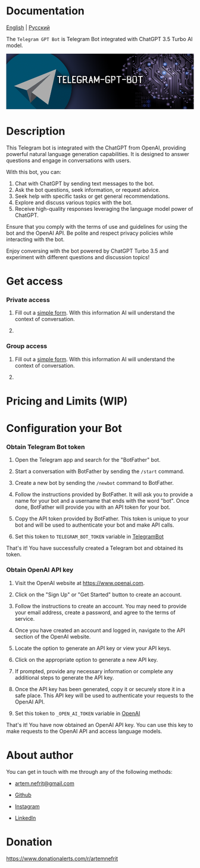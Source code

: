 # Documentation

[English](README.md) | [Русский](docs/ru/README.md)

The `Telegram GPT Bot` is Telegram Bot integrated with ChatGPT 3.5 Turbo AI model.

![](assets/preview1.png)

# Description

This Telegram bot is integrated with the ChatGPT from OpenAI, 
providing powerful natural language generation capabilities. 
It is designed to answer questions and engage in conversations with users.

With this bot, you can:

1. Chat with ChatGPT by sending text messages to the bot.
2. Ask the bot questions, seek information, or request advice.
3. Seek help with specific tasks or get general recommendations.
4. Explore and discuss various topics with the bot.
5. Receive high-quality responses leveraging the language model power of ChatGPT.

Ensure that you comply with the terms of use and guidelines for using the bot and the OpenAI API. Be polite and respect privacy policies while interacting with the bot.

Enjoy conversing with the bot powered by ChatGPT Turbo 3.5 and experiment with different questions and discussion topics!

# Get access

### Private access

1. Fill out a [simple form](https://forms.gle/26Uq9iDtmGs3DpR96). With this information AI will understand the context of conversation.

2. 

### Group access

1. Fill out a [simple form](https://forms.gle/gndbXKAamKrjMPAD8). With this information AI will understand the context of conversation.

2. 

# Pricing and Limits (WIP)

# Configuration your Bot

### Obtain Telegram Bot token

1. Open the Telegram app and search for the "BotFather" bot.

2. Start a conversation with BotFather by sending the `/start` command.

3. Create a new bot by sending the `/newbot` command to BotFather.

4. Follow the instructions provided by BotFather. It will ask you to provide a name for your bot and a username that ends with the word "bot". Once done, BotFather will provide you with an API token for your bot.

5. Copy the API token provided by BotFather. This token is unique to your bot and will be used to authenticate your bot and make API calls.

6. Set this token to `TELEGRAM_BOT_TOKEN` variable in [TelegramBot](features/telegram/telegram_bot.py)

That's it! You have successfully created a Telegram bot and obtained its token.


### Obtain OpenAI API key

1. Visit the OpenAI website at https://www.openai.com.

2. Click on the "Sign Up" or "Get Started" button to create an account.

3. Follow the instructions to create an account. You may need to provide your email address, create a password, and agree to the terms of service.

4. Once you have created an account and logged in, navigate to the API section of the OpenAI website.

5. Locate the option to generate an API key or view your API keys.

6. Click on the appropriate option to generate a new API key.

7. If prompted, provide any necessary information or complete any additional steps to generate the API key.

8. Once the API key has been generated, copy it or securely store it in a safe place. This API key will be used to authenticate your requests to the OpenAI API.

9. Set this token to `_OPEN_AI_TOKEN` variable in [OpenAI](features/ai/open_ai.py)

That's it! You have now obtained an OpenAI API key. You can use this key to make requests to the OpenAI API and access language models.


# About author

You can get in touch with me through any of the following methods:

- artem.nefrit@gmail.com

- [Github](https://github.com/ArtemNeFRiT)

- [Instagram](https://instagram.com/artem_nefrit?igshid=MjEwN2IyYWYwYw)

- [LinkedIn](https://www.linkedin.com/in/artem-nefrit-a92851273/)

# Donation

https://www.donationalerts.com/r/artemnefrit